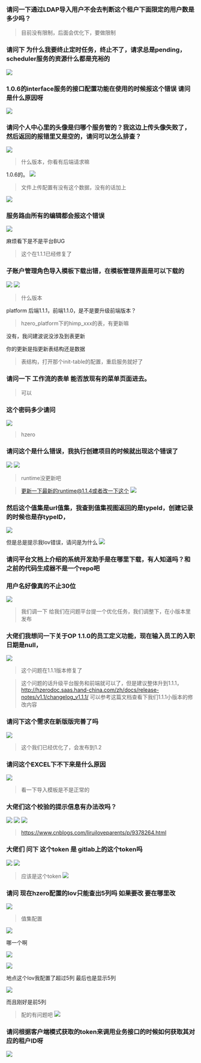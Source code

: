 ### 请问一下通过LDAP导入用户不会去判断这个租户下面限定的用户数是多少吗？
>目前没有限制，后面会优化下，要做限制


### 请问下  为什么我要终止定时任务，终止不了，请求总是pending，scheduler服务的资源什么都是充裕的
![](https://img2018.cnblogs.com/blog/1231979/201912/1231979-20191204211355472-61666116.png)


### 1.0.6的interface服务的接口配置功能在使用的时候报这个错误   请问是什么原因呀

![](https://img2018.cnblogs.com/blog/1231979/201912/1231979-20191204211414112-730535438.png)



### 请问个人中心里的头像是归哪个服务管的？我这边上传头像失败了，然后返回的报错里又是空的，请问可以怎么排查？
![](https://img2018.cnblogs.com/blog/1231979/201912/1231979-20191204211609759-507995173.png)

>什么版本，你看有后端请求嘛

1.0.6的。
![](https://img2018.cnblogs.com/blog/1231979/201912/1231979-20191204211712266-1839884050.png)

>文件上传配置有没有这个数据，没有的话加上

![](https://img2018.cnblogs.com/blog/1231979/201912/1231979-20191204211735145-1231190385.png)


###  服务路由所有的编辑都会报这个错误

![](https://img2018.cnblogs.com/blog/1231979/201912/1231979-20191204211626539-1919524340.png)

麻烦看下是不是平台BUG

>这个在1.1.1已经修复了



### 子账户管理角色导入模板下载出错，在模板管理界面是可以下载的

![](https://img2018.cnblogs.com/blog/1231979/201912/1231979-20191204211825243-1097861969.png)
![](https://img2018.cnblogs.com/blog/1231979/201912/1231979-20191204211834576-862172256.png)

>什么版本

platform 后端1.1.1，前端1.1.0，是不是要升级前端版本？

>hzero_platform下的himp_xxx的表，有更新嘛

没有，我问建波说没涉及到表更新

你的更新是指更新表结构还是数据
>表结构，打开那个init-table的配置，重启服务就好了

### 请问一下  工作流的表单  能否放现有的菜单页面进去。

>可以


### 这个密码多少请问

![](https://img2018.cnblogs.com/blog/1231979/201912/1231979-20191204212151530-582042510.png)

>hzero


### 请问这个是什么错误，我执行创建项目的时候就出现这个错误了

![](https://img2018.cnblogs.com/blog/1231979/201912/1231979-20191204212219646-796819360.png)
![](https://img2018.cnblogs.com/blog/1231979/201912/1231979-20191204212228755-835613256.png)

>runtime没更新吧

> 更新一下最新的runtime@1.1.4或者改一下这个
![](https://img2018.cnblogs.com/blog/1231979/201912/1231979-20191204212314199-704351552.png)


### 然后这个值集是url值集，我查到值集视图返回的是typeId，创建记录的时候也是存typeID，

![](https://img2018.cnblogs.com/blog/1231979/201912/1231979-20191204211958973-1855313757.png)

但是总是提示我lov错误，请问是为什么
![](https://img2018.cnblogs.com/blog/1231979/201912/1231979-20191204212032868-1609058359.png)

### 请问平台文档上介绍的系统开发助手是在哪里下载，有人知道吗？和之前的代码生成器不是一个repo吧


### 用户名好像真的不止30位

![](https://img2018.cnblogs.com/blog/1231979/201912/1231979-20191204211456441-340073299.png)

>我们调一下
给我们在问题平台提一个优化任务，我们调整下，在小版本里发布

### 大佬们我想问一下关于OP 1.1.0的员工定义功能，现在输入员工的入职日期是null，
![](https://img2018.cnblogs.com/blog/1231979/201912/1231979-20191204210223391-1451640638.png)

>这个问题在1.1.1版本修复了


>这个问题的话升级平台服务和前端就可以了，但是建议整体升到1.1.1， http://hzerodoc.saas.hand-china.com/zh/docs/release-notes/v1.1/changelog_v1.1.1/   可以参考这篇文档查看下我们1.1.1小版本的修改内容


### 请问下这个需求在新版版完善了吗

![](https://img2018.cnblogs.com/blog/1231979/201912/1231979-20191204210307081-778670426.png)

>这个我们已经优化了，会发布到1.2

### 请问这个EXCEL下不下来是什么原因

![](https://img2018.cnblogs.com/blog/1231979/201912/1231979-20191204210428897-1316653000.png)
>看一下导入模板是不是正常的


### 大佬们这个校验的提示信息有办法改吗？

![](https://img2018.cnblogs.com/blog/1231979/201912/1231979-20191204210503017-2136318759.png)
![](https://img2018.cnblogs.com/blog/1231979/201912/1231979-20191204210515912-1975411310.png)
![](https://img2018.cnblogs.com/blog/1231979/201912/1231979-20191204210525706-735057847.png)


>https://www.cnblogs.com/liruiloveparents/p/9378264.html


### 大佬们 问下 这个token 是 gitlab上的这个token吗
![](https://img2018.cnblogs.com/blog/1231979/201912/1231979-20191204210553151-389008431.png)
![](https://img2018.cnblogs.com/blog/1231979/201912/1231979-20191204210604904-457325841.png)

>应该是这个token
![](https://img2018.cnblogs.com/blog/1231979/201912/1231979-20191204210717851-75874563.png)



### 请问 现在hzero配置的lov只能查出5列吗   如果要改 要在哪里改

![](https://img2018.cnblogs.com/blog/1231979/201912/1231979-20191204210739539-607592177.png)
>值集配置

![](https://img2018.cnblogs.com/blog/1231979/201912/1231979-20191204210828331-1223635558.png)

哪一个啊

![](https://img2018.cnblogs.com/blog/1231979/201912/1231979-20191204210956948-1468937269.png)

![](https://img2018.cnblogs.com/blog/1231979/201912/1231979-20191204211022865-1452983234.png)


地点这个lov我配置了超过5列
最后也是显示5列


![](https://img2018.cnblogs.com/blog/1231979/201912/1231979-20191204211303123-726361176.png)

而且刚好是前5列


>配的有问题吧
![](https://img2018.cnblogs.com/blog/1231979/201912/1231979-20191204211330266-142225172.png)


### 请问根据客户端模式获取的token来调用业务接口的时候如何获取其对应的租户ID呀

![](https://img2018.cnblogs.com/blog/1231979/201912/1231979-20191204211052629-1713219927.png)


